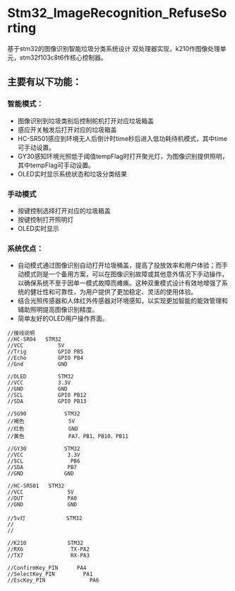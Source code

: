 # Stm32_ImageRecognition_RefuseSorting
 基于stm32的图像识别智能垃圾分类系统设计
双处理器实现，k210作图像处理单元，stm32f103c8t6作核心控制器。
## 主要有以下功能：
### 智能模式：
* 图像识别到垃圾类别后控制舵机打开对应垃圾箱盖
* 感应开关触发后打开对应的垃圾箱盖
* HC-SR501感应到环境无人后倒计时time秒后进入低功耗待机模式，其中time可手动设置。
* GY30感知环境光照低于阈值tempFlag时打开聚光灯，为图像识别提供照明，其中tempFlag可手动设置。
* OLED实时显示系统状态和垃圾分类结果
### 手动模式
* 按键控制选择打开对应的垃圾箱盖
* 按键控制打开照明灯
* OLED实时显示

### 系统优点：
* 自动模式通过图像识别自动打开垃圾桶盖，提高了投放效率和用户体验；而手动模式则是一个备用方案，可以在图像识别故障或其他意外情况下手动操作，以确保系统不至于因单一模式故障而瘫痪。这种双重模式设计有效地增强了系统的健壮性和可靠性，为用户提供了更加稳定、灵活的使用体验。
* 结合光照传感器和人体红外传感器对环境感知，以实现更加智能的能效管理和辅助照明提高图像识别精度。
* 简单友好的OLED用户操作界面。
```
//接线说明
//HC-SR04	STM32
//VCC	        5V
//Trig	        GPIO PB5
//Echo	        GPIO PB4
//Gnd	        GND

//OLED	        STM32
//VCC	        3.3V
//GND	        GND
//SCL	        GPIO PB12
//SDA	        GPIO PB13

//SG90            STM32
//褐色              5V
//红色              GND
//黄色              PA7、PB1、PB10、PB11

//GY30            STM32
//VCC              3.3V
//SCL               PB6
//SDA              PB7  
//GND             GND

//HC-SR501   STM32
//VCC              5V
//OUT              PA0
//GND              GND

//5v灯             STM32
//
//

//K210             STM32
//RX6               TX-PA2
//TX7               RX-PA3

//ConfirmKey_PIN      PA4 
//SelectKey_PIN         PA1
//EscKey_PIN              PA6
```
